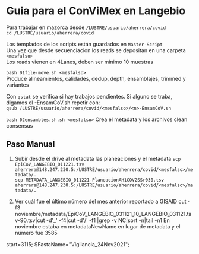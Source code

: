 # Guia para el ConViMex en Langebio    
Para trabajar en mazorca desde  `/LUSTRE/usuario/aherrera/covid `    
`cd /LUSTRE/usuario/aherrera/covid `    

Los templados de los scripts están guardados en `Master-Script`      
Una vez que desde secuenciacion los reads se depositan en una carpeta `<mesfalso>`     
Los reads vienen en 4Lanes, deben ser minimo 10 muestras  

`bash 01file-move.sh <mesfalso>`     
Produce alineamientos, calidades, dedup, depth, ensamblajes, trimmed y variantes     

Con `qstat` se verifica si hay trabajos pendientes. Si alguno se traba, digamos el <n>-EnsamCoV.sh repetir con:   
`qsub /LUSTRE/usuario/aherrera/covid/<mesfalso>/<n>-EnsamCoV.sh ` 
  
`bash 02ensambles.sh.sh <mesfalso>`
 Crea el metadata y los archivos clean consensus
 
  ## Paso Manual
  1. Subir desde el drive al metadata las planeaciones y el metadata
`scp EpiCoV_LANGEBIO_011221.tsv aherrera@148.247.230.5:/LUSTRE/usuario/aherrera/covid/<mesfalso>/metadata/.`  
`scp METADATA_LANGEBIO_011221-PlaneacionAH1COV2SSr030.tsv aherrera@148.247.230.5:/LUSTRE/usuario/aherrera/covid/<mesfalso>/metadata/.`

  2. Ver cuál fue el último número del mes anterior reportado a GISAID
  cut -f3 noviembre/metadata/EpiCoV_LANGEBIO_031121_10_LANGEBIO_031121.tsv-90.tsv|cut -d'_' -f4|cut -d'/' -f1 |grep -v NC|sort -n|tail -n1 
  En noviembre estaba en metadataNewName en lugar de metadata y el número fue 3585
  
start=3115;
   $FastaName="Vigilancia_24Nov2021";
